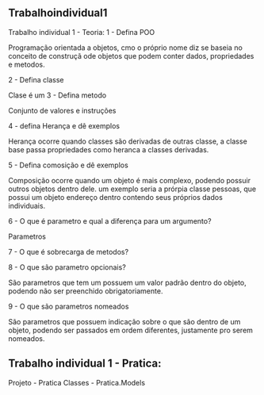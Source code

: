 ## Trabalhoindividual1
Trabalho individual 1 - Teoria:
1 - Defina POO

Programação orientada a objetos, cmo o próprio nome diz se baseia no conceito de construçã ode objetos que podem conter dados, propriedades e metodos.

2 - Defina classe

Clase é um 
3 - Defina metodo

Conjunto de valores e instruções

4 - defina Herança e dê exemplos

Herança ocorre quando classes são derivadas de outras classe, a classe base passa propriedades como heranca a classes derivadas.

5 - Defina comosição e dê exemplos

Composição ocorre quando um objeto é mais complexo, podendo possuir outros objetos dentro dele. um exemplo seria a prórpia classe pessoas, que possui um objeto endereço dentro contendo seus próprios dados individuais.

6 - O que é parametro e qual a diferença para um argumento?

Parametros 

7 - O que é sobrecarga de metodos?



8 - O que são parametro opcionais?

São parametros que tem um possuem um valor padrão dentro do objeto, podendo não ser preenchido obrigatoriamente.

9 - O que são parametros nomeados

São parametros que possuem indicação sobre o que são dentro de um objeto, podendo ser passados em ordem diferentes, justamente pro serem nomeados.

## Trabalho individual 1 - Pratica:

Projeto - Pratica
Classes - Pratica.Models

